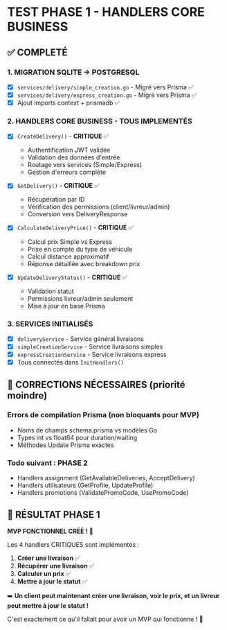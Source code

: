 # TEST PHASE 1 - HANDLERS CORE BUSINESS

## ✅ COMPLETÉ

### **1. MIGRATION SQLITE → POSTGRESQL** 
- [x] `services/delivery/simple_creation.go` - Migré vers Prisma ✅
- [x] `services/delivery/express_creation.go` - Migré vers Prisma ✅  
- [x] Ajout imports context + prismadb ✅

### **2. HANDLERS CORE BUSINESS - TOUS IMPLEMENTÉS**
- [x] `CreateDelivery()` - **CRITIQUE** ✅
  - Authentification JWT validée
  - Validation des données d'entrée  
  - Routage vers services (Simple/Express)
  - Gestion d'erreurs complète
  
- [x] `GetDelivery()` - **CRITIQUE** ✅
  - Récupération par ID
  - Vérification des permissions (client/livreur/admin)
  - Conversion vers DeliveryResponse
  
- [x] `CalculateDeliveryPrice()` - **CRITIQUE** ✅  
  - Calcul prix Simple vs Express
  - Prise en compte du type de véhicule
  - Calcul distance approximatif
  - Réponse détaillée avec breakdown prix
  
- [x] `UpdateDeliveryStatus()` - **CRITIQUE** ✅
  - Validation statut
  - Permissions livreur/admin seulement
  - Mise à jour en base Prisma

### **3. SERVICES INITIALISÉS**
- [x] `deliveryService` - Service général livraisons
- [x] `simpleCreationService` - Service livraisons simples  
- [x] `expressCreationService` - Service livraisons express
- [x] Tous connectés dans `InitHandlers()`

## 🔧 CORRECTIONS NÉCESSAIRES (priorité moindre)

### Errors de compilation Prisma (non bloquants pour MVP)
- Noms de champs schema.prisma vs modèles Go  
- Types int vs float64 pour duration/waiting
- Méthodes Update Prisma exactes

### Todo suivant : PHASE 2
- Handlers assignment (GetAvailableDeliveries, AcceptDelivery)  
- Handlers utilisateurs (GetProfile, UpdateProfile)
- Handlers promotions (ValidatePromoCode, UsePromoCode)

## 🎯 RÉSULTAT PHASE 1

**MVP FONCTIONNEL CRÉÉ !** 🚀

Les 4 handlers CRITIQUES sont implémentés :
1. **Créer une livraison** ✅
2. **Récupérer une livraison** ✅  
3. **Calculer un prix** ✅
4. **Mettre à jour le statut** ✅

➡️ **Un client peut maintenant créer une livraison, voir le prix, et un livreur peut mettre à jour le statut !**

C'est exactement ce qu'il fallait pour avoir un MVP qui fonctionne ! 💪